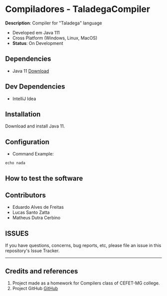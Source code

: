 # Compiladores - TaladegaCompiler

**Description**:  Compiler for "Taladega" language
  - Developed em Java 111
  - Cross Platform (Windows, Linux, MacOS)
  - **Status**:  On Development

## Dependencies
  - Java 11 [Download]()

## Dev Dependencies
- IntelliJ Idea

## Installation
Download and install Java 11.

## Configuration
- Command Example:
````batch
echo nada
```` 

## How to test the software


## Contributors
- Eduardo Alves de Freitas
- Lucas Santo Zatta
- Matheus Dutra Cerbino

## ISSUES

If you have questions, concerns, bug reports, etc, please file an issue in this repository's Issue Tracker.

----

## Credits and references

1. Project made as a homework for Compilers class of CEFET-MG college.
2. Project GitHub [GitHub](https://github.com/Pinacolada8/TaladegaCompiler)
